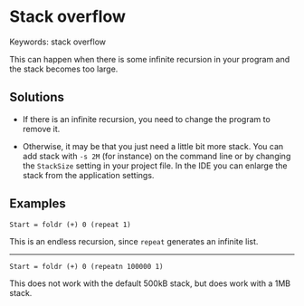 # Stack overflow

Keywords: stack overflow

This can happen when there is some infinite recursion in your program and the
stack becomes too large.

## Solutions

- If there is an infinite recursion, you need to change the program to remove
  it.

- Otherwise, it may be that you just need a little bit more stack.
  You can add stack with `-s 2M` (for instance) on the command line or by
  changing the `StackSize` setting in your project file. In the IDE you can
  enlarge the stack from the application settings.

## Examples

```clean
Start = foldr (+) 0 (repeat 1)
```

This is an endless recursion, since `repeat` generates an infinite list.

---

```clean
Start = foldr (+) 0 (repeatn 100000 1)
```

This does not work with the default 500kB stack, but does work with a 1MB
stack.
